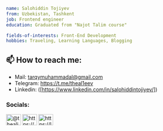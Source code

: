 ```yaml
name: Salohiddin Tojiyev
from: Uzbekistan, Tashkent
job: Frontend engineer
education: Graduated from "Najot Talim course"

fields-of-interests: Front-End Development
hobbies: Traveling, Learning Languages, Blogging
```

## 📫 How to reach me: 
* Mail: tarqymuhammadal@gmail.com
* Telegram: https://t.me/theal1eev
* Linkedin: ([https://www.linkedin.com/in/salohiddintojiyev/])

<h3 align="left">Socials:</h3>
<p align="left">
<a href="https://dev.to/@thealiev" target="blank"><img align="center" src="https://raw.githubusercontent.com/rahuldkjain/github-profile-readme-generator/master/src/images/icons/Social/devto.svg" alt="@thealiev" height="30" width="40" /></a>
<a href="https://www.linkedin.com/in/salohiddintojiyev/" target="blank"><img align="center" src="https://raw.githubusercontent.com/rahuldkjain/github-profile-readme-generator/master/src/images/icons/Social/linked-in-alt.svg" alt="https://www.linkedin.com/in/salohiddin-tojiyev-b62a22276/" height="30" width="40" /></a>
<a href="https://www.leetcode.com/https://leetcode.com/thealiev/" target="blank"><img align="center" src="https://raw.githubusercontent.com/rahuldkjain/github-profile-readme-generator/master/src/images/icons/Social/leet-code.svg" alt="https://leetcode.com/thealiev/" height="30" width="40" /></a>
</p>

